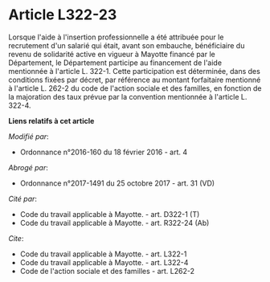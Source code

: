 # Article L322-23

Lorsque l'aide à l'insertion professionnelle a été attribuée pour le recrutement d'un salarié qui était, avant son embauche,
bénéficiaire du revenu de solidarité active en vigueur à Mayotte financé par le Département, le Département participe au
financement de l'aide mentionnée à l'article L. 322-1. Cette participation est déterminée, dans des conditions fixées par
décret, par référence au montant forfaitaire mentionné à l'article L. 262-2  du code de l'action sociale et des familles, en
fonction de la majoration des taux prévue par la convention mentionnée à l'article L. 322-4.

**Liens relatifs à cet article**

_Modifié par_:

  - Ordonnance n°2016-160 du 18 février 2016 - art. 4

_Abrogé par_:

  - Ordonnance n°2017-1491 du 25 octobre 2017 - art. 31 (VD)

_Cité par_:

  - Code du travail applicable à Mayotte. - art. D322-1 (T)
  - Code du travail applicable à Mayotte. - art. R322-24 (Ab)

_Cite_:

  - Code du travail applicable à Mayotte. - art. L322-1
  - Code du travail applicable à Mayotte. - art. L322-4
  - Code de l'action sociale et des familles - art. L262-2
